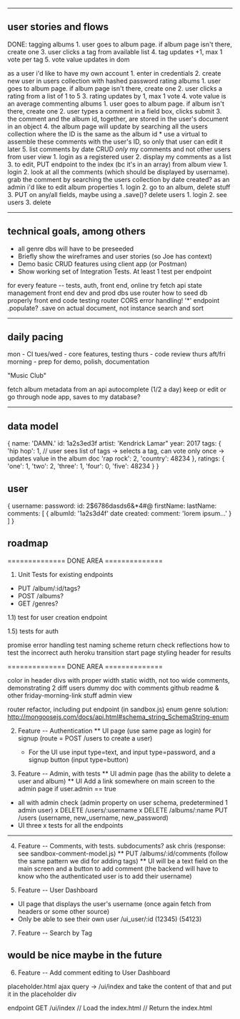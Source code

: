 ----------------------
user stories and flows
----------------------
DONE:
    tagging albums
      1. user goes to album page. if album page isn't there, create one
      3. user clicks a tag from available list
      4. tag updates +1, max 1 vote per tag
      5. vote value updates in dom

as a user i'd like to
  have my own account
    1. enter in credentials
    2. create new user in users collection with hashed password
    rating albums
      1. user goes to album page. if album page isn't there, create one
      2. user clicks a rating from a list of 1 to 5
      3. rating updates by 1, max 1 vote
      4. vote value is an average
    commenting albums
      1. user goes to album page. if album isn't there, create one
      2. user types a comment in a field box, clicks submit
      3. the comment and the album id, together, are stored in the user's document in an object
      4. the album page will update by searching all the users collection where the ID is the same as the album id
        * use a virtual to assemble these comments with the user's ID, so only that user can edit it later
      5. list comments by date
  CRUD *only* my comments and not other users
    from user view
      1. login as a registered user
      2. display my comments as a list
      3. to edit, PUT endpoint to the index (bc it's in an array)
    from album view
      1. login
      2. look at all the comments (which should be displayed by username). grab the comment by searching the users collection by date created?
as an admin i'd like to
  edit album properties
    1. login
    2. go to an album, delete stuff
    3. PUT on any/all fields, maybe using a .save()?
  delete users
    1. login
    2. see users
    3. delete


-----------------------------
technical goals, among others
-----------------------------
- all genre dbs will have to be preseeded
- Briefly show the wireframes and user stories (so Joe has context)
- Demo basic CRUD features using client app (or Postman)
- Show working set of Integration Tests. At least 1 test per endpoint

for every feature -- tests, auth, front end, online
try fetch api
state management front end
dev and prod dbs
use router
how to seed db properly
front end code
testing
router
CORS
error handling!
'*' endpoint
.populate?
.save on actual document, not instance
search and sort

------------
daily pacing
------------
mon - CI
tues/wed - core features, testing
thurs - code review
thurs aft/fri morning - prep for demo, polish, documentation

"Music Club"

fetch album metadata from an api
  autocomplete (1/2 a day)
  keep or edit
  or go through node app, saves to my database?

----------
data model
----------
{
  name: 'DAMN.'
  id: 1a2s3ed3f
  artist: 'Kendrick Lamar"
  year: 2017
  tags: {
    'hip hop': 1, // user sees list of tags -> selects a tag, can vote only once -> updates value in the album doc
    'rap rock': 2,
    'country': 48234
  },
  ratings: {
    'one': 1,
    'two': 2,
    'three': 1,
    'four': 0,
    'five': 48234
  }
}

user
----
{
  username:
  password:
  id: 2$6786dasds6&*4#@
  firstName:
  lastName:
  comments: [
    {
      albumId: '1a2s3d4f'
      date created:
      comment: 'lorem ipsum...'
    }
  ]
}


roadmap
------

============== DONE AREA ==============

1) Unit Tests for existing endpoints
  - PUT /album/:id/tags?
  - POST /albums?
  - GET /genres?

1.1) test for user creation endpoint

1.5) tests for auth

promise error handling
test naming scheme
return check
reflections
how to test the incorrect auth
heroku transition
start page styling
header for results

============== DONE AREA ==============

color in header divs with proper width
static width, not too wide
comments, demonstrating 2 diff users
dummy doc with comments
github readme & other friday-morning-link stuff
admin view

router
refactor, including put endpoint (in sandbox.js)
enum genre solution: http://mongoosejs.com/docs/api.html#schema_string_SchemaString-enum

2) Feature -- Authentication
  ** UI page (use same page as login) for signup (route = POST /users to create a user)
    * For the UI use input type=text, and input type=password, and a signup button (input type=button)

3) Feature -- Admin, with tests
  ** UI admin page (has the ability to delete a user and album)
  ** UI Add a link somewhere on main screen to the admin page if user.admin == true
  * all with admin check (admin property on user schema, predetermined 1 admin user)
    x DELETE /users/:username
    x DELETE /albums/:name
     PUT /users (username, new_username, new_password)
  * UI three 
  x tests for all the endpoints

-----------

4) Feature -- Comments, with tests. subdocuments? ask chris (response: see sandbox-comment-model.js)
  ** PUT /albums/:id/comments (follow the same pattern we did for adding tags)
    ** UI will be a text field on the main screen and a button to add comment (the backend will have to know who the authenticated user is to add their username)

5) Feature -- User Dashboard
  * UI page that displays the user's username (once again fetch from headers or some other source)
  * Only be able to see their own user
  /ui_user/:id (12345) (54123)

7) Feature -- Search by Tag

would be nice maybe in the future
---------------------------------
6) Feature -- Add comment editing to User Dashboard



placeholder.html
ajax query -> /ui/index and take the content of that and put it in the placeholder div
<div id=placeholder>
</div>


endpoint GET /ui/index
  // Load the index.html
  // Return the index.html

